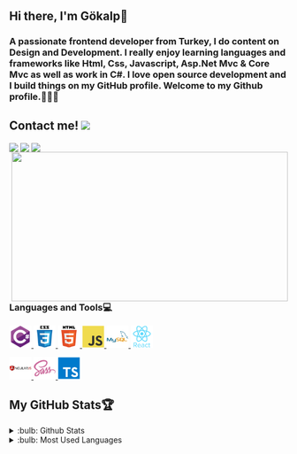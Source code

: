  ## Hi there, I'm Gökalp👋 
<h3 align="left">A passionate frontend developer from Turkey, I do content on Design and Development. I really enjoy learning languages and frameworks like Html, Css, Javascript, Asp.Net Mvc & Core Mvc as well as work in C#. I love open source development and I build things on my GitHub profile. Welcome to my Github profile.👩🏻‍💻</h3>

<h2 align='left'> Contact me! <img src='https://raw.githubusercontent.com/ShahriarShafin/ShahriarShafin/main/Assets/handshake.gif' width="70px"> </h2>
<a href = 'https://linkedin.com/in/gökalp-avcu-204b741a8'> <img width ='32px' align= 'center' src="https://raw.githubusercontent.com/rahulbanerjee26/githubAboutMeGenerator/main/icons/linked-in-alt.svg"/></a>
<a href = 'https://www.twitter.com/gokalpavcu'> <img width = '32px' align= 'center' src="https://raw.githubusercontent.com/rahulbanerjee26/githubAboutMeGenerator/main/icons/twitter.svg"/></a>
<a href = 'https://www.instagram.com/gokalpavcu'> <img width = '32px' align= 'center' src="https://raw.githubusercontent.com/rahulbanerjee26/githubAboutMeGenerator/main/icons/instagram.svg"/></a>

<img src="https://github.com/adriantwarog/adriantwarog/blob/f18f21d501c68faff89e036755b92c53e341e8c1/ipad%20learning.gif" align="right" width="500" height="270" />

<h3 align="left">Languages and Tools💻</h3>
<p align="left"> <a href="https://www.w3schools.com/cs/" target="_blank"> <img src="https://raw.githubusercontent.com/devicons/devicon/master/icons/csharp/csharp-original.svg" alt="csharp" width="40" height="40"/> </a> <a href="https://www.w3schools.com/css/" target="_blank"> <img src="https://raw.githubusercontent.com/devicons/devicon/master/icons/css3/css3-original-wordmark.svg" alt="css3" width="40" height="40"/> </a> <a href="https://www.w3.org/html/" target="_blank"> <img src="https://raw.githubusercontent.com/devicons/devicon/master/icons/html5/html5-original-wordmark.svg" alt="html5" width="40" height="40"/> </a> <a href="https://developer.mozilla.org/en-US/docs/Web/JavaScript" target="_blank"> <img src="https://raw.githubusercontent.com/devicons/devicon/master/icons/javascript/javascript-original.svg" alt="javascript" width="40" height="40"/> </a> <a href="https://www.mysql.com/" target="_blank"> <img src="https://raw.githubusercontent.com/devicons/devicon/master/icons/mysql/mysql-original-wordmark.svg" alt="mysql" width="40" height="40"/> </a> <a href="https://reactjs.org/" target="_blank"> <img src="https://raw.githubusercontent.com/devicons/devicon/master/icons/react/react-original-wordmark.svg" alt="react" width="40" height="40"/> </a> </p>
<p align="left"> <a href="https://angular.io" target="_blank"> <img src="https://raw.githubusercontent.com/devicons/devicon/master/icons/angularjs/angularjs-original-wordmark.svg" alt="angularjs" width="40" height="40"/> </a> <a href="https://sass-lang.com" target="_blank"> <img src="https://raw.githubusercontent.com/devicons/devicon/master/icons/sass/sass-original.svg" alt="sass" width="40" height="40"/> </a> <a href="https://www.typescriptlang.org/" target="_blank"> <img src="https://raw.githubusercontent.com/devicons/devicon/master/icons/typescript/typescript-original.svg" alt="typescript" width="40" height="40"/> </a> </p>


<h2>My GitHub Stats🏆</h2>
<p align="center"><details>
<summary>:bulb: Github Stats</summary>
<img src="https://github-readme-stats.vercel.app/api?username=GokalpAvcu&theme=tokyonight" >
 </details>
 
 <details>
<summary>:bulb: Most Used Languages</summary>
<img src="https://github-readme-stats.vercel.app/api/top-langs/?username=GokalpAvcu&langs_count=10&theme=tokyonight&layout=compact" alt="GokalpAvcu:: Top Langs" />
 </details></p>






